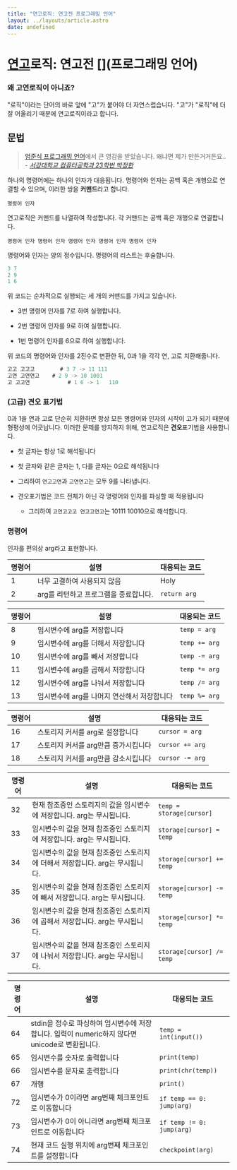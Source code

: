 ```yaml
---
title: "연고로직: 연고전 프로그래밍 언어"
layout: ../layouts/article.astro
date: undefined
---
```


# [연](연세대학교)[고](고)로직: 연고전 [](프로그래밍 언어)

### **왜 고연로직이 아니죠?**

"로직"이라는 단어의 바로 앞에 "고"가 붙어야 더 자연스럽습니다. "고"가 "로직"에 더 잘 어울리기 때문에 연고로직이라고 합니다.

## **문법**

> [엄준식 프로그래밍 언어](엄랭)에서 큰 영감을 받았습니다. 왜냐면 제가 만든거거든요..\
> \- [_서강대학교 컴퓨터공학과 23학번 박정한_](https://bento.me/3)

하나의 명령어에는 하나의 인자가 대응됩니다. 명령어와 인자는 공백 혹은 개행으로 연결할 수 있으며, 이러한 쌍을 **커맨드**라고 합니다.

`명령어 인자`

연고로직은 커맨드를 나열하여 작성합니다. 각 커맨드는 공백 혹은 개행으로 연결합니다.

`명령어 인자 명령어 인자 명령어 인자 명령어 인자 명령어 인자`

명령어와 인자는 양의 정수입니다. 명령어의 리스트는 후술합니다.

```javascript
3 7
2 9
1 6
```

위 코드는 순차적으로 실행되는 세 개의 커맨드를 가지고 있습니다.

- 3번 명령어 인자를 7로 하여 실행합니다.

- 2번 명령어 인자를 9로 하여 실행합니다.

- 1번 명령어 인자를 6으로 하여 실행합니다.

위 코드의 명령어와 인자를 2진수로 변환한 뒤, 0과 1을 각각 연, 고로 치환해줍니다.

```javascript
고고 고고고        # 3 7 -> 11 111
고연 고연연고    # 2 9 -> 10 1001
고 고고연            # 1 6 -> 1   110
```

### **(고급) 견오 표기법**

0과 1을 연과 고로 단순히 치환하면 항상 모든 명령어와 인자의 시작이 고가 되기 때문에 형평성에 어긋납니다. 이러한 문제를 방지하지 위해, 연고로직은 **견오**표기법을 사용합니다.

- 첫 글자는 항상 1로 해석됩니다

- 첫 글자와 같은 글자는 1, 다를 글자는 0으로 해석됩니다

- 그리하여 `연고고연`과 `고연연고`는 모두 9를 나타냅니다.

- 견오표기법은 코드 전체가 아닌 각 명령어와 인자를 파싱할 때 적용됩니다

  - 그리하여 `고연고고고 연고고연고`는 10111 10010으로 해석합니다.

### **명령어**

인자를 편의상 arg라고 표현합니다.

| **명령어** | **설명**                              | **대응되는 코드** |
| ---------- | ------------------------------------- | ----------------- |
| 1          | 너무 고결하여 사용되지 않음           | Holy              |
| 2          | arg를 리턴하고 프로그램을 종료합니다. | `return arg`      |

| **명령어** | **설명**                                    | **대응되는 코드** |
| ---------- | ------------------------------------------- | ----------------- |
| 8          | 임시변수에 arg를 저장합니다                 | `temp = arg`      |
| 9          | 임시변수에 arg를 더해서 저장합니다          | `temp += arg`     |
| 10         | 임시변수에 arg를 빼서 저장합니다            | `temp -= arg`     |
| 11         | 임시변수에 arg를 곱해서 저장합니다          | `temp *= arg`     |
| 12         | 임시변수에 arg를 나눠서 저장합니다          | `temp /= arg`     |
| 13         | 임시변수에 arg를 나머지 연산해서 저장합니다 | `temp %= arg`     |

| **명령어** | **설명**                             | **대응되는 코드** |
| ---------- | ------------------------------------ | ----------------- |
| 16         | 스토리지 커서를 arg로 설정합니다     | `cursor = arg`    |
| 17         | 스토리지 커서를 arg만큼 증가시킵니다 | `cursor += arg`   |
| 18         | 스토리지 커서를 arg만큼 감소시킵니다 | `cursor -= arg`   |

| **명령어** | **설명**                                                                      | **대응되는 코드**         |
| ---------- | ----------------------------------------------------------------------------- | ------------------------- |
| 32         | 현재 참조중인 스토리지의 값을 임시변수에 저장합니다. arg는 무시됩니다.        | `temp = storage[cursor]`  |
| 33         | 임시변수의 값을 현재 참조중인 스토리지에 저장합니다. arg는 무시됩니다.        | `storage[cursor] = temp`  |
| 34         | 임시변수의 값을 현재 참조중인 스토리지에 더해서 저장합니다. arg는 무시됩니다. | `storage[cursor] += temp` |
| 35         | 임시변수의 값을 현재 참조중인 스토리지에 빼서 저장합니다. arg는 무시됩니다.   | `storage[cursor] -= temp` |
| 36         | 임시변수의 값을 현재 참조중인 스토리지에 곱해서 저장합니다. arg는 무시됩니다. | `storage[cursor] *= temp` |
| 37         | 임시변수의 값을 현재 참조중인 스토리지에 나눠서 저장합니다. arg는 무시됩니다. | `storage[cursor] /= temp` |

| **명령어** | **설명**                                                                                       | **대응되는 코드**         |
| ---------- | ---------------------------------------------------------------------------------------------- | ------------------------- |
| 64         | stdin을 정수로 파싱하여 임시변수에 저장합니다. 입력이 numeric하지 않다면 unicode로 변환됩니다. | `temp = int(input())`     |
| 65         | 임시변수를 숫자로 출력합니다                                                                   | `print(temp)`             |
| 66         | 임시변수를 문자로 출력합니다                                                                   | `print(chr(temp))`        |
| 67         | 개행                                                                                           | `print()`                 |
| 72         | 임시변수가 0이라면 arg번째 체크포인트로 이동합니다                                             | `if temp == 0: jump(arg)` |
| 73         | 임시변수가 0이 아니라면 arg번째 체크포인트로 이동합니다                                        | `if temp != 0: jump(arg)` |
| 74         | 현재 코드 실행 위치에 arg번째 체크포인트를 설정합니다                                          | `checkpoint(arg)`         |
